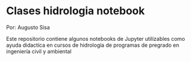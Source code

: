 # Clases hidrologia notebook

Por: Augusto Sisa


Este repositorio contiene algunos notebooks de Jupyter utilizables como ayuda didactica en cursos de hidrología de programas de pregrado en ingeniería civil y ambiental
